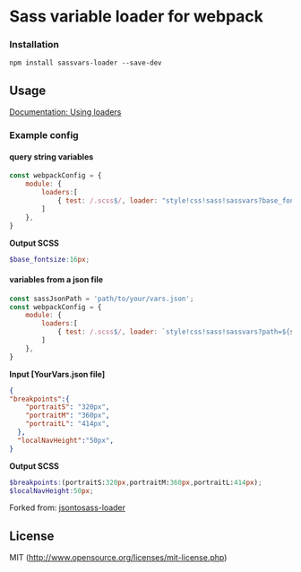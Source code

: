 # Sass variable loader for webpack

### Installation

`npm install sassvars-loader --save-dev`

## Usage

[Documentation: Using loaders](http://webpack.github.io/docs/using-loaders.html)

### Example config

#### query string variables
``` javascript
const webpackConfig = {
    module: {
        loaders:[
            { test: /.scss$/, loader: "style!css!sass!sassvars?base_fontsize=16px" }
        ]
    },
}

```
**Output SCSS**
``` scss
$base_fontsize:16px;
```

#### variables from a json file
``` javascript
const sassJsonPath = 'path/to/your/vars.json';
const webpackConfig = {
    module: {
        loaders:[
            { test: /.scss$/, loader: `style!css!sass!sassvars?path=${sassJsonPath}` }
        ]
    },
}

```

**Input [YourVars.json file]**
``` json
{
"breakpoints":{
    "portraitS": "320px",
    "portraitM": "360px",
    "portraitL": "414px",
  },
  "localNavHeight":"50px",
}
```

**Output SCSS**
``` scss
$breakpoints:(portraitS:320px,portraitM:360px,portraitL:414px);
$localNavHeight:50px;
```

Forked from: [jsontosass-loader](https://github.com/EdwardIrby/jsontosass-loader)

## License

MIT (http://www.opensource.org/licenses/mit-license.php)
